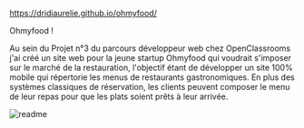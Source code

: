 
https://dridiaurelie.github.io/ohmyfood/

Ohmyfood !

Au sein du Projet n°3 du parcours développeur web chez OpenClassrooms j'ai créé un site web pour la jeune startup Ohmyfood qui voudrait s'imposer sur le marché de la restauration, l'objectif étant de développer un site 100% mobile qui répertorie les menus de restaurants gastronomiques. En plus des systèmes classiques de réservation, les clients peuvent composer le menu de leur repas pour que les plats soient prêts à leur arrivée.

![readme](https://user-images.githubusercontent.com/108617583/195580328-36e732fd-2864-44cd-bf53-681476d21220.png)
